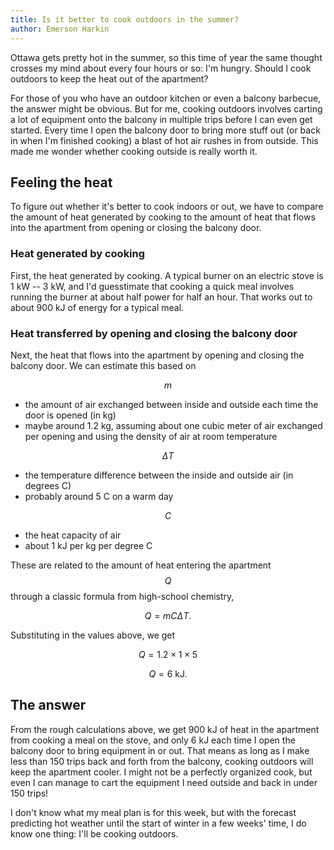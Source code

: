 ```yaml
---
title: Is it better to cook outdoors in the summer?
author: Emerson Harkin
---
```


<script src="https://cdn.mathjax.org/mathjax/latest/MathJax.js?config=TeX-AMS-MML_HTMLorMML" type="text/javascript"></script>

Ottawa gets pretty hot in the summer, so this time of year the same thought
crosses my mind about every four hours or so: I'm hungry. Should I cook outdoors
to keep the heat out of the apartment?

For those of you who have an outdoor kitchen or even a balcony barbecue, the
answer might be obvious. But for me, cooking outdoors involves carting a lot of
equipment onto the balcony in multiple trips before I can even get started.
Every time I open the balcony door to bring more stuff out (or back in when I'm
finished cooking) a blast of hot air rushes in from outside. This made me wonder
whether cooking outside is really worth it.

## Feeling the heat

To figure out whether it's better to cook indoors or out, we have to compare the
amount of heat generated by cooking to the amount of heat that flows into the
apartment from opening or closing the balcony door.

### Heat generated by cooking

First, the heat generated by cooking. A typical burner on an electric stove is
1 kW -- 3 kW, and I'd guesstimate that cooking a quick meal involves running
the burner at about half power for half an hour. That works out to about 900 kJ
of energy for a typical meal.

### Heat transferred by opening and closing the balcony door

Next, the heat that flows into the apartment by opening and closing the balcony
door. We can estimate this based on

$$m$$
- the amount of air exchanged between inside and outside each time the door is
  opened (in kg)
- maybe around 1.2 kg, assuming about one cubic meter of air exchanged per
  opening and using the density of air at room temperature

$$\Delta T$$
- the temperature difference between the inside and outside air (in degrees C)
- probably around 5 C on a warm day

$$C$$
- the heat capacity of air
- about 1 kJ per kg per degree C

These are related to the amount of heat entering the apartment $$Q$$ through a
classic formula from high-school chemistry,

$$Q = mC \Delta T.$$

Substituting in the values above, we get

$$ Q = 1.2 \times 1 \times 5 $$

$$ Q = 6 \text{ kJ}. $$

## The answer

From the rough calculations above, we get 900 kJ of heat in the apartment from
cooking a meal on the stove, and only 6 kJ each time I open the balcony door to
bring equipment in or out. That means as long as I make less than 150 trips back
and forth from the balcony, cooking outdoors will keep the apartment cooler. I
might not be a perfectly organized cook, but even I can manage to cart the
equipment I need outside and back in under 150 trips!

I don't know what my meal plan is for this week, but with the forecast predicting
hot weather until the start of winter in a few weeks' time, I do know one thing:
I'll be cooking outdoors.
